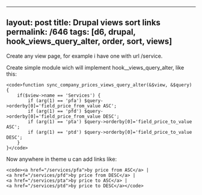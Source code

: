 ---
layout: post
title: Drupal views sort links
permalink: /646
tags: [d6, drupal, hook_views_query_alter, order, sort, views]
----

Create any view page, for example i have one with url /service.


Create simple module wich will implement hook__views_query_alter, like this:

    
    <code>function sync_company_prices_views_query_alter(&$view, &$query) {
    	if($view->name == 'Services') {
    		if (arg(1) == 'pfa') $query->orderby[0]='field_price_from_value ASC';
    		if (arg(1) == 'pfd') $query->orderby[0]='field_price_from_value DESC';
    		if (arg(1) == 'pta') $query->orderby[0]='field_price_to_value ASC';
    		if (arg(1) == 'ptd') $query->orderby[0]='field_price_to_value DESC';
    	} 
    }</code>


Now anywhere in theme u can add links like:

    
    <code><a href="/services/pfa">by price from ASC</a> | 
    <a href="/services/pfd">by price from DESC</a> | 
    <a href="/services/pta">by price to ASC</a> | 
    <a href="/services/ptd">by price to DESC</a></code>

